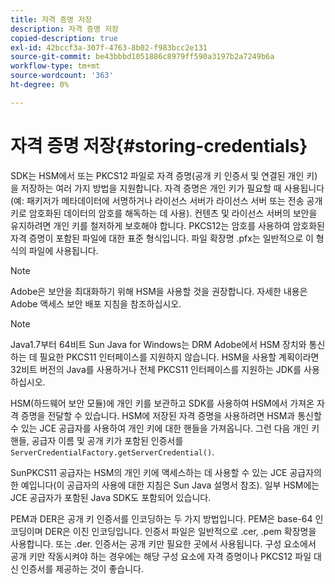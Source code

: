 ```yaml
---
title: 자격 증명 저장
description: 자격 증명 저장
copied-description: true
exl-id: 42bccf3a-307f-4763-8b02-f983bcc2e131
source-git-commit: be43bbbd1051886c8979ff590a3197b2a7249b6a
workflow-type: tm+mt
source-wordcount: '363'
ht-degree: 0%

---
```


# 자격 증명 저장{#storing-credentials}

SDK는 HSM에서 또는 PKCS12 파일로 자격 증명(공개 키 인증서 및 연결된 개인 키)을 저장하는 여러 가지 방법을 지원합니다. 자격 증명은 개인 키가 필요할 때 사용됩니다(예: 패키저가 메타데이터에 서명하거나 라이선스 서버가 라이선스 서버 또는 전송 공개 키로 암호화된 데이터의 암호를 해독하는 데 사용). 컨텐츠 및 라이선스 서버의 보안을 유지하려면 개인 키를 철저하게 보호해야 합니다. PKCS12는 암호를 사용하여 암호화된 자격 증명이 포함된 파일에 대한 표준 형식입니다. 파일 확장명 .pfx는 일반적으로 이 형식의 파일에 사용됩니다.

>[!NOTE]
>
>Adobe은 보안을 최대화하기 위해 HSM을 사용할 것을 권장합니다. 자세한 내용은 Adobe 액세스 보안 배포 지침을 참조하십시오.

>[!NOTE]
>
>Java1.7부터 64비트 Sun Java for Windows는 DRM Adobe에서 HSM 장치와 통신하는 데 필요한 PKCS11 인터페이스를 지원하지 않습니다. HSM을 사용할 계획이라면 32비트 버전의 Java를 사용하거나 전체 PKCS11 인터페이스를 지원하는 JDK를 사용하십시오.

HSM(하드웨어 보안 모듈)에 개인 키를 보관하고 SDK를 사용하여 HSM에서 가져온 자격 증명을 전달할 수 있습니다. HSM에 저장된 자격 증명을 사용하려면 HSM과 통신할 수 있는 JCE 공급자를 사용하여 개인 키에 대한 핸들을 가져옵니다. 그런 다음 개인 키 핸들, 공급자 이름 및 공개 키가 포함된 인증서를 `ServerCredentialFactory.getServerCredential()`.

SunPKCS11 공급자는 HSM의 개인 키에 액세스하는 데 사용할 수 있는 JCE 공급자의 한 예입니다(이 공급자의 사용에 대한 지침은 Sun Java 설명서 참조). 일부 HSM에는 JCE 공급자가 포함된 Java SDK도 포함되어 있습니다.

PEM과 DER은 공개 키 인증서를 인코딩하는 두 가지 방법입니다. PEM은 base-64 인코딩이며 DER은 이진 인코딩입니다. 인증서 파일은 일반적으로 .cer, .pem 확장명을 사용합니다. 또는 .der. 인증서는 공개 키만 필요한 곳에서 사용됩니다. 구성 요소에서 공개 키만 작동시켜야 하는 경우에는 해당 구성 요소에 자격 증명이나 PKCS12 파일 대신 인증서를 제공하는 것이 좋습니다.
